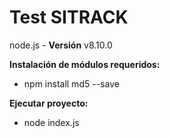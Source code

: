 <h1>Test SITRACK</h1>

node.js - <b>Versión</b> v8.10.0

<b>Instalación de módulos requeridos:</b>

+ npm install md5 --save

<b>Ejecutar proyecto:</b>

+ node index.js